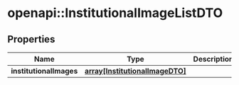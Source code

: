 # openapi::InstitutionalImageListDTO

## Properties
Name | Type | Description | Notes
------------ | ------------- | ------------- | -------------
**institutionalImages** | [**array[InstitutionalImageDTO]**](InstitutionalImageDTO.md) |  | 


